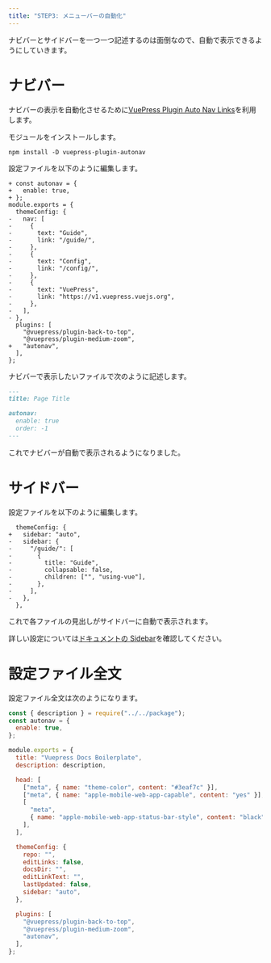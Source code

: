 ```yaml
---
title: "STEP3: メニューバーの自動化"
---
```


ナビバーとサイドバーを一つ一つ記述するのは面倒なので、自動で表示できるようにしていきます。

# ナビバー

ナビバーの表示を自動化させるために[VuePress Plugin Auto Nav Links](https://github.com/webmasterish/vuepress-plugin-autonav)を利用します。

モジュールをインストールします。

```properties:~/portfolio/docs/
npm install -D vuepress-plugin-autonav
```

設定ファイルを以下のように編集します。

```diff:~/portfolio/docs/src/.vuepress/config.js(抜粋)
+ const autonav = {
+   enable: true,
+ };
module.exports = {
  themeConfig: {
-   nav: [
-     {
-       text: "Guide",
-       link: "/guide/",
-     },
-     {
-       text: "Config",
-       link: "/config/",
-     },
-     {
-       text: "VuePress",
-       link: "https://v1.vuepress.vuejs.org",
-     },
-   ],
- },
  plugins: [
    "@vuepress/plugin-back-to-top",
    "@vuepress/plugin-medium-zoom",
+   "autonav",
  ],
};
```

ナビバーで表示したいファイルで次のように記述します。

```markdown
---
title: Page Title

autonav:
  enable: true
  order: -1
---
```

これでナビバーが自動で表示されるようになりました。

# サイドバー

設定ファイルを以下のように編集します。

```diff:~/portfolio/docs/src/.vuepress/config.js(抜粋)
  themeConfig: {
+   sidebar: "auto",
-   sidebar: {
-     "/guide/": [
-       {
-         title: "Guide",
-         collapsable: false,
-         children: ["", "using-vue"],
-       },
-     ],
-   },
  },
```

これで各ファイルの見出しがサイドバーに自動で表示されます。

詳しい設定については[ドキュメントの Sidebar](https://vuepress.vuejs.org/theme/default-theme-config.html#sidebar)を確認してください。

# 設定ファイル全文

設定ファイル全文は次のようになります。

```js:~/portfolio/docs/src/.vuepress/config.js
const { description } = require("../../package");
const autonav = {
  enable: true,
};

module.exports = {
  title: "Vuepress Docs Boilerplate",
  description: description,

  head: [
    ["meta", { name: "theme-color", content: "#3eaf7c" }],
    ["meta", { name: "apple-mobile-web-app-capable", content: "yes" }],
    [
      "meta",
      { name: "apple-mobile-web-app-status-bar-style", content: "black" },
    ],
  ],

  themeConfig: {
    repo: "",
    editLinks: false,
    docsDir: "",
    editLinkText: "",
    lastUpdated: false,
    sidebar: "auto",
  },

  plugins: [
    "@vuepress/plugin-back-to-top",
    "@vuepress/plugin-medium-zoom",
    "autonav",
  ],
};
```
